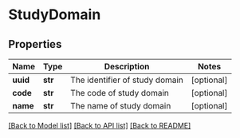 # StudyDomain


## Properties
Name | Type | Description | Notes
------------ | ------------- | ------------- | -------------
**uuid** | **str** | The identifier of study domain | [optional] 
**code** | **str** | The code of study domain | [optional] 
**name** | **str** | The name of study domain | [optional] 

[[Back to Model list]](../README.md#documentation-for-models) [[Back to API list]](../README.md#documentation-for-api-endpoints) [[Back to README]](../README.md)



